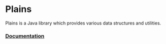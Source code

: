# Plains

Plains is a Java library which provides various data structures and utilities.

### [Documentation](https://themrsung.github.io/Plains/)